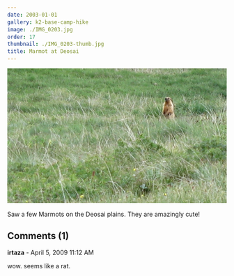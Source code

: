 ```yaml
---
date: 2003-01-01
gallery: k2-base-camp-hike
image: ./IMG_0203.jpg
order: 17
thumbnail: ./IMG_0203-thumb.jpg
title: Marmot at Deosai
---
```


![Marmot at Deosai](./IMG_0203.jpg)

Saw a few Marmots on the Deosai plains. They are amazingly cute!

<div id="comments">

## Comments (1)

<div id="comment">

**irtaza** - April  5, 2009 11:12 AM

wow. seems like a rat.

</div>

</div>